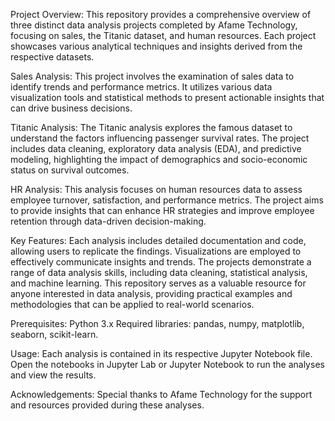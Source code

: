 Project Overview:
This repository provides a comprehensive overview of three distinct data analysis projects completed by Afame Technology, focusing on sales, the Titanic dataset, and human resources. Each project showcases various analytical techniques and insights derived from the respective datasets.

Sales Analysis:
This project involves the examination of sales data to identify trends and performance metrics. It utilizes various data visualization tools and statistical methods to present actionable insights that can drive business decisions.

Titanic Analysis:
The Titanic analysis explores the famous dataset to understand the factors influencing passenger survival rates. The project includes data cleaning, exploratory data analysis (EDA), and predictive modeling, highlighting the impact of demographics and socio-economic status on survival outcomes.

HR Analysis:
This analysis focuses on human resources data to assess employee turnover, satisfaction, and performance metrics. The project aims to provide insights that can enhance HR strategies and improve employee retention through data-driven decision-making.

Key Features:
Each analysis includes detailed documentation and code, allowing users to replicate the findings.
Visualizations are employed to effectively communicate insights and trends.
The projects demonstrate a range of data analysis skills, including data cleaning, statistical analysis, and machine learning.
This repository serves as a valuable resource for anyone interested in data analysis, providing practical examples and methodologies that can be applied to real-world scenarios.

Prerequisites:
Python 3.x
Required libraries: pandas, numpy, matplotlib, seaborn, scikit-learn.

Usage:
Each analysis is contained in its respective Jupyter Notebook file. Open the notebooks in Jupyter Lab or Jupyter Notebook to run the analyses and view the results.

Acknowledgements:
Special thanks to Afame Technology for the support and resources provided during these analyses.
